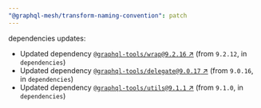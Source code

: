```yaml
---
"@graphql-mesh/transform-naming-convention": patch
---
```

dependencies updates:
  - Updated dependency [`@graphql-tools/wrap@9.2.16` ↗︎](https://www.npmjs.com/package/@graphql-tools/wrap/v/9.2.16) (from `9.2.12`, in `dependencies`)
  - Updated dependency [`@graphql-tools/delegate@9.0.17` ↗︎](https://www.npmjs.com/package/@graphql-tools/delegate/v/9.0.17) (from `9.0.16`, in `dependencies`)
  - Updated dependency [`@graphql-tools/utils@9.1.1` ↗︎](https://www.npmjs.com/package/@graphql-tools/utils/v/9.1.1) (from `9.1.0`, in `dependencies`)
